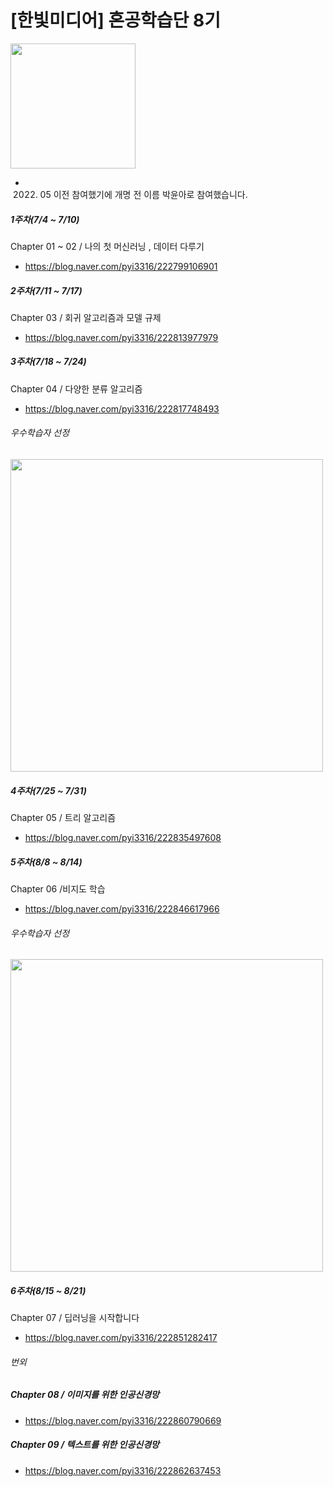 # [한빛미디어] 혼공학습단 8기 
<img width="200" src="https://user-images.githubusercontent.com/102473586/236403984-2ee28394-655a-4b41-a032-f1fe3f657352.jpg">

- 2022. 05 이전 참여했기에 개명 전 이름 박윤아로 참여했습니다.  


##### 1주차(7/4 ~ 7/10)	
Chapter 01 ~ 02 / 나의 첫 머신러닝 , 데이터 다루기 

- https://blog.naver.com/pyi3316/222799106901

##### 2주차(7/11 ~ 7/17)	
Chapter 03	/ 회귀 알고리즘과 모델 규제 
- https://blog.naver.com/pyi3316/222813977979

##### 3주차(7/18 ~ 7/24)	
Chapter 04	/ 다양한 분류 알고리즘 
- https://blog.naver.com/pyi3316/222817748493

###### 우수학습자 선정 
<img width="500" src="https://user-images.githubusercontent.com/102473586/236404084-2831360b-e882-4c76-aa65-334800875147.jpg">

##### 4주차(7/25 ~ 7/31)	
Chapter 05	/ 트리 알고리즘 
- https://blog.naver.com/pyi3316/222835497608

##### 5주차(8/8 ~ 8/14)	
Chapter 06	/비지도 학습 
- https://blog.naver.com/pyi3316/222846617966

###### 우수학습자 선정 
<img width="500" src="https://user-images.githubusercontent.com/102473586/236404154-19d84493-af57-412b-a78c-6423ee3ac832.jpg">

##### 6주차(8/15 ~ 8/21)	
Chapter 07	/ 딥러닝을 시작합니다 
- https://blog.naver.com/pyi3316/222851282417


###### 번외 

##### Chapter 08 / 이미지를 위한 인공신경망 
- https://blog.naver.com/pyi3316/222860790669

##### Chapter 09 / 텍스트를 위한 인공신경망 
- https://blog.naver.com/pyi3316/222862637453
